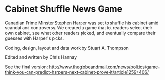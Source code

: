 Cabinet Shuffle News Game
===============

Canadian Prime Minster Stephen Harper was set to shuffle his cabinet amid scandal and controversy. We created a game that let readers select their own cabinet, see what other readers picked, and eventually compare their guesses with Harper's picks.

Coding, design, layout and data work by Stuart A. Thompson

Edited and written by Chris Hannay

See the final version: http://www.theglobeandmail.com/news/politics/game-think-you-can-predict-harpers-next-cabinet-prove-it/article12594406/
